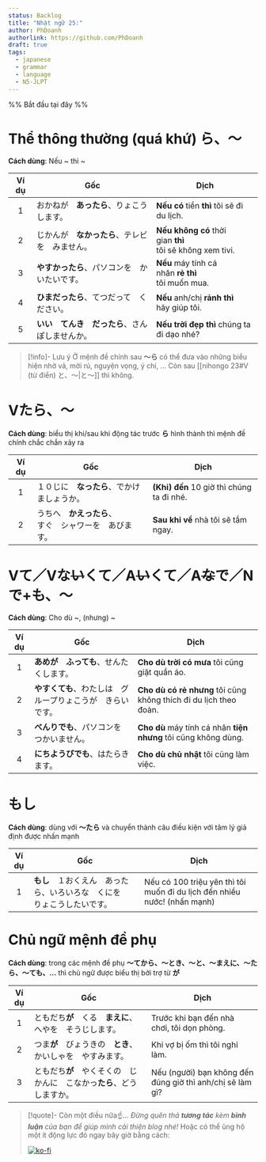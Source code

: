 ```yaml
---
status: Backlog
title: "Nhật ngữ 25:"
author: PhDoanh
authorlink: https://github.com/PhDoanh
draft: true
tags:
  - japanese
  - grammar
  - language
  - N5-JLPT
---
```

%% Bắt đầu tại đây %%
# Thể thông thường (quá khứ) ら、～
**Cách dùng**: Nếu ~ thì ~

| Ví dụ | Gốc                                            | Dịch                                                           |
|:-----:| ---------------------------------------------- | -------------------------------------------------------------- |
|   1   | おかねが　**あったら**、りょこうします。       | **Nếu có** tiền **thì** tôi sẽ đi du lịch.                     |
|   2   | じかんが　**なかったら**、テレビを　みません。 | **Nếu không có** thời gian **thì**  <br>tôi sẽ không xem tivi. |
|   3   | **やすかったら**、パソコンを　かいたいです。   | **Nếu** máy tính cá nhân **rẻ** **thì**  <br>tôi muốn mua.     |
|   4   | **ひまだったら**、てつだって　ください。       | **Nếu** anh/chị **rảnh thì**  <br>hãy giúp tôi.                |
|   5   | **いい　てんき　だったら**、さんぽしませんか。 | **Nếu trời đẹp thì** chúng ta  <br>đi dạo nhé?                 |

> [!info]- Lưu ý
> Ở mệnh đề chính sau **～ら** có thể đưa vào những biểu hiện nhờ vả, mời rủ, nguyện vọng, ý chí, … Còn sau [[nihongo 23#V (từ điển) と、～|と～]] thì không.

# Vたら、～
**Cách dùng**: biểu thị khi/sau khi động tác trước **ら** hình thành thì mệnh đề chính chắc chắn xảy ra

| Ví dụ | Gốc                                                        | Dịch                                      |
|:-----:| ---------------------------------------------------------- | ----------------------------------------- |
|   1   | １０じに　**なったら**、でかけましょうか。                 | **(Khi) đến** 10 giờ thì chúng ta đi nhé. |
|   2   | うちへ　**かえったら**、  <br>すぐ　シャワーを　あびます。 | **Sau khi về** nhà tôi sẽ tắm ngay.       |

# Vて／Vな~~い~~くて／A~~い~~くて／A~~な~~で／Nで+も、～
**Cách dùng**: Cho dù ~, (nhưng) ~

| Ví dụ | Gốc                             | Dịch                                                              |
| :---: | ------------------------------- | ----------------------------------------------------------------- |
|   1   | **あめが　ふっても**、せんたくします。           | **Cho dù trời có mưa** tôi cũng giặt quần áo.                     |
|   2   | **やすくても**、わたしは　グループりょこうが　きらいです。 | **Cho dù có rẻ nhưng** tôi cũng không thích đi du lịch theo đoàn. |
|   3   | **べんりでも**、パソコンを　つかいません。         | **Cho dù** máy tính cá nhân **tiện nhưng** tôi cũng không dùng.   |
|   4   | **にちようびでも**、はたらきます。             | **Cho dù chủ nhật** tôi cũng làm việc.                            |

# もし
**Cách dùng**: dùng với **～たら** và chuyển thành câu điều kiện với tâm lý giả định được nhấn mạnh

| Ví dụ | Gốc                                    | Dịch                                                                     |
| :---: | -------------------------------------- | ------------------------------------------------------------------------ |
|   1   | **もし**　１おくえん　あったら、いろいろな　くにを　りょこうしたいです。 | Nếu có 100 triệu yên thì tôi muốn đi du lịch đến nhiều nước! (nhấn mạnh) |

# Chủ ngữ mệnh đề phụ
**Cách dùng**: trong các mệnh đề phụ **～てから、～とき、～と、～まえに、～たら、～ても、…** thì chủ ngữ được biểu thị bởi trợ từ **が**

| Ví dụ | Gốc                                                                      | Dịch                                                      |
|:-----:| ------------------------------------------------------------------------ | --------------------------------------------------------- |
|   1   | ともだち**が**　くる　**まえに**、へやを　そうじします。                 | Trước khi bạn đến nhà chơi, tôi dọn phòng.                |
|   2   | つま**が**　びょうきの　**とき**、かいしゃを　やすみます。               | Khi vợ bị ốm thì tôi nghỉ làm.                            |
|   3   | ともだち**が**　やくそくの　じかんに　こなかっ**たら**、どう　しますか。 | Nếu (người) bạn không đến đúng giờ thì anh/chị sẽ làm gì? |

> [!quote]- Còn một điều nữa☝️...
> *Đừng quên thả **tương tác** kèm **bình luận** của bạn để giúp mình cải thiện blog nhé!* Hoặc có thể ủng hộ một ít động lực đó ngay bây giờ bằng cách:
> 
> [![ko-fi](https://ko-fi.com/img/githubbutton_sm.svg)](https://ko-fi.com/M4M111S8CI)